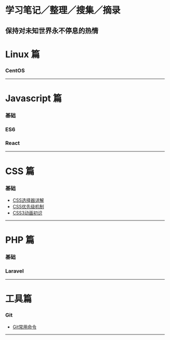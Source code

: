 # 学习笔记／整理／搜集／摘录
保持对未知世界永不停息的热情
---
# Linux 篇
### CentOS
---
# Javascript 篇
### 基础
### ES6
### React
---
# CSS 篇
### 基础
- [CSS选择器详解](CSS/CSS选择器详解.md)
- [CSS优先级机制](CSS/CSS优先级机制.md)
- [CSS3动画初识](CSS/CSS3动画初识.md)
---
# PHP 篇
### 基础
### Laravel
---
# 工具篇
### Git
- [Git常用命令](Tools/Git/Git常用命令.md)
---
